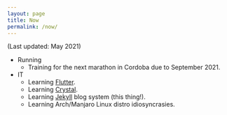 ```yaml
---
layout: page
title: Now
permalink: /now/
---
```


(Last updated: May 2021)

* Running
  * Training for the next marathon in Cordoba due to September 2021.
* IT
  * Learning [Flutter](https://flutter.dev).
  * Learning [Crystal](https://crystal-lang.org/).  
  * Learning [Jekyll](https://jekyllrb.com/) blog system (this thing!).
  * Learning Arch/Manjaro Linux distro idiosyncrasies.
